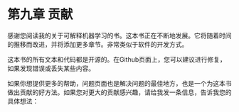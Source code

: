 # 第九章 贡献

感谢您阅读我的关于可解释机器学习的书。这本书正在不断地发展。它将随着时间的推移而改进，并将添加更多章节。非常类似于软件的开发方式。

这本书的所有文本和代码都是开源的。在Github页面上，您可以建议进行修复，如果发现错误或丢失某些内容。

如果你想提供更多的帮助，问题页面也是解决问题的最佳地方，也是一个为这本书做出贡献的好方法。如果您对更大的贡献感兴趣，请给我发一条信息，告诉我您的具体想法：
